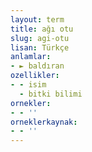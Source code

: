 ```yaml
---
layout: term
title: ağı otu
slug: agi-otu
lisan: Türkçe
anlamlar:
- ► baldıran
ozellikler:
- - isim
  - bitki bilimi
ornekler:
- - ''
orneklerkaynak:
- - ''
---
```

